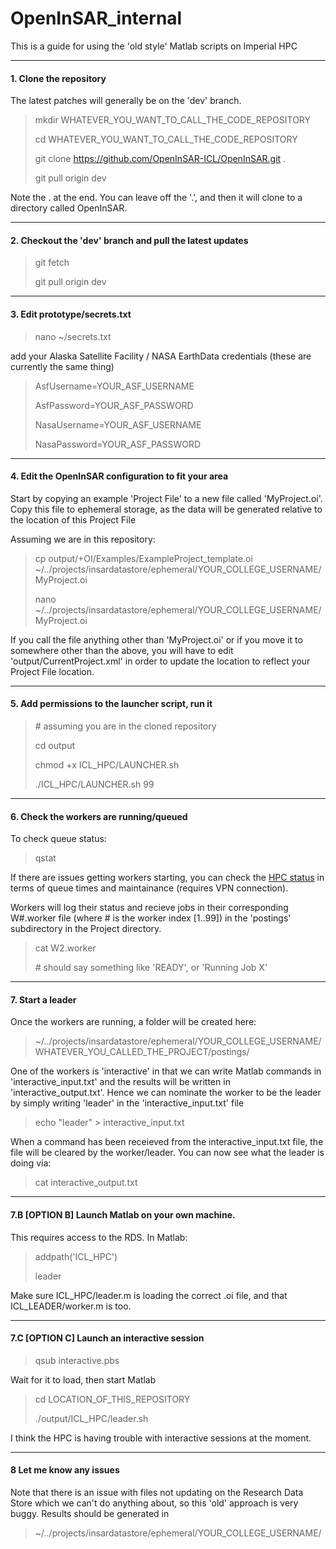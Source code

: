 # OpenInSAR_internal

This is a guide for using the 'old style' Matlab scripts on Imperial HPC

---
#### 1. Clone the repository

  The latest patches will generally be on the 'dev' branch.

  > mkdir WHATEVER_YOU_WANT_TO_CALL_THE_CODE_REPOSITORY
  > 
  > cd WHATEVER_YOU_WANT_TO_CALL_THE_CODE_REPOSITORY
  > 
  > git clone https://github.com/OpenInSAR-ICL/OpenInSAR.git .
  >
  > git pull origin dev
  
  Note the . at the end. You can leave off the '.', and then it will clone to a directory called OpenInSAR.
  
---
#### 2. Checkout the 'dev' branch and pull the latest updates
  
  > git fetch
  >
  > git pull origin dev

---
#### 3. Edit prototype/secrets.txt
  > nano ~/secrets.txt
  
  add your Alaska Satellite Facility / NASA EarthData credentials (these are currently the same thing)
  
  > AsfUsername=YOUR_ASF_USERNAME
  > 
  > AsfPassword=YOUR_ASF_PASSWORD
  >
  > NasaUsername=YOUR_ASF_USERNAME
  >
  > NasaPassword=YOUR_ASF_PASSWORD

---

#### 4. Edit the OpenInSAR configuration to fit your area
  Start by copying an example 'Project File' to a new file called 'MyProject.oi'.
  Copy this file to ephemeral storage, as the data will be generated relative to the location of this Project File
  
  Assuming we are in this repository:
  
  > cp output/+OI/Examples/ExampleProject_template.oi ~/../projects/insardatastore/ephemeral/YOUR_COLLEGE_USERNAME/MyProject.oi
  >
  > nano ~/../projects/insardatastore/ephemeral/YOUR_COLLEGE_USERNAME/MyProject.oi
  
  If you call the file anything other than 'MyProject.oi' or if you move it to somewhere other than the above, you will have to edit 'output/CurrentProject.xml' in order to update the location to reflect your Project File location.

---

#### 5. Add permissions to the launcher script, run it
  
  
  > \# assuming you are in the cloned repository
  >
  > cd output
  >
  > chmod +x ICL_HPC/LAUNCHER.sh
  > 
  > ./ICL_HPC/LAUNCHER.sh 99

---

#### 6. Check the workers are running/queued
  To check queue status:
  
  > qstat
  
  If there are issues getting workers starting, you can check the [HPC status](https://status.rcs.imperial.ac.uk/) in terms of queue times and maintainance (requires VPN connection).
  
  Workers will log their status and recieve jobs in their corresponding W#.worker file (where # is the worker index [1..99]) in the 'postings' subdirectory in the Project directory.
  
  > cat W2.worker
  > 
  > \# should say something like 'READY', or 'Running Job X'

---

#### 7. Start a leader
  Once the workers are running, a folder will be created here:
  
  > ~/../projects/insardatastore/ephemeral/YOUR_COLLEGE_USERNAME/WHATEVER_YOU_CALLED_THE_PROJECT/postings/
  
  One of the workers is 'interactive' in that we can write Matlab commands in 'interactive_input.txt' and the results will be written in 'interactive_output.txt'.
  Hence we can nominate the worker to be the leader by simply writing 'leader' in the 'interactive_input.txt' file
  
  > echo "leader" > interactive_input.txt
  
  When a command has been receieved from the interactive_input.txt file, the file will be cleared by the worker/leader.
  You can now see what the leader is doing via:
  
  > cat interactive_output.txt

---

#### 7.B [OPTION B] Launch Matlab on your own machine.
  This requires access to the RDS.
  In Matlab:
  
  > addpath('ICL_HPC')
  >
  > leader
  
  Make sure ICL_HPC/leader.m is loading the correct .oi file, and that ICL_LEADER/worker.m is too.

---

#### 7.C [OPTION C] Launch an interactive session
  > qsub interactive.pbs
  
  Wait for it to load, then start Matlab
  
  > cd LOCATION_OF_THIS_REPOSITORY
  > 
  > ./output/ICL_HPC/leader.sh
  
  I think the HPC is having trouble with interactive sessions at the moment.

---

#### 8 Let me know any issues
  Note that there is an issue with files not updating on the Research Data Store which we can't do anything about, so this 'old' approach is very buggy.
  Results should be generated in 
  > ~/../projects/insardatastore/ephemeral/YOUR_COLLEGE_USERNAME/

